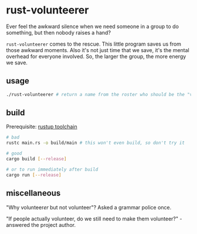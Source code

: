 # rust-volunteerer

Ever feel the awkward silence when we need someone in a group to do something,
but then nobody raises a hand?

`rust-volunteerer` comes to the rescue. This little program saves us from those awkward moments. Also it's not just time that we save, it's the mental overhead
for everyone involved. So, the larger the group, the more energy we save.

## usage

```bash
./rust-volunteerer # return a name from the roster who should be the "volunteer"
```

## build

Prerequisite: [rustup toolchain](https://rustup.rs/)

```bash
# bad
rustc main.rs -o build/main # this won't even build, so don't try it

# good
cargo build [--release]

# or to run immediately after build
cargo run [--release]
```

## miscellaneous

"Why volunteer*er* but not volunteer"? Asked a grammar police once.

"If people actually volunteer, do we still need to make them volunteer?" - answered the project author.
